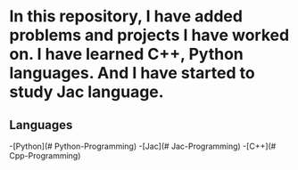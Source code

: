 # In this repository, I have added problems and projects I have worked on. I have learned C++, Python languages. And I have started to study Jac language. 

## Languages
-[Python](# Python-Programming)
-[Jac](# Jac-Programming)
-[C++](# Cpp-Programming)
